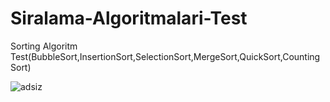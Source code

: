 # Siralama-Algoritmalari-Test
Sorting Algoritm Test(BubbleSort,InsertionSort,SelectionSort,MergeSort,QuickSort,CountingSort)

![adsiz](https://user-images.githubusercontent.com/24482512/50387256-f569df80-0708-11e9-9b54-c3f6227a1cc9.png)
